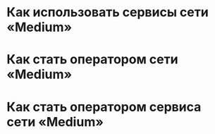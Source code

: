 # Как использовать сервисы сети «Medium»
# Как стать оператором сети «Medium»
# Как стать оператором сервиса сети «Medium»
